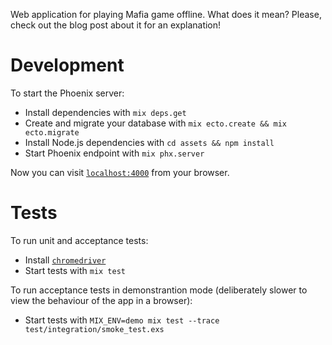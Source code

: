 Web application for playing Mafia game offline. What does it mean? Please, check out the blog post about it for an explanation!

# Development

To start the Phoenix server:

  * Install dependencies with `mix deps.get`
  * Create and migrate your database with `mix ecto.create && mix ecto.migrate`
  * Install Node.js dependencies with `cd assets && npm install`
  * Start Phoenix endpoint with `mix phx.server`

Now you can visit [`localhost:4000`](http://localhost:4000) from your browser.

# Tests

To run unit and acceptance tests:

  * Install [`chromedriver`](http://chromedriver.chromium.org/getting-started)
  * Start tests with `mix test`

To run acceptance tests in demonstrantion mode (deliberately slower to view the behaviour of the app in a browser):

  * Start tests with `MIX_ENV=demo mix test --trace test/integration/smoke_test.exs`
